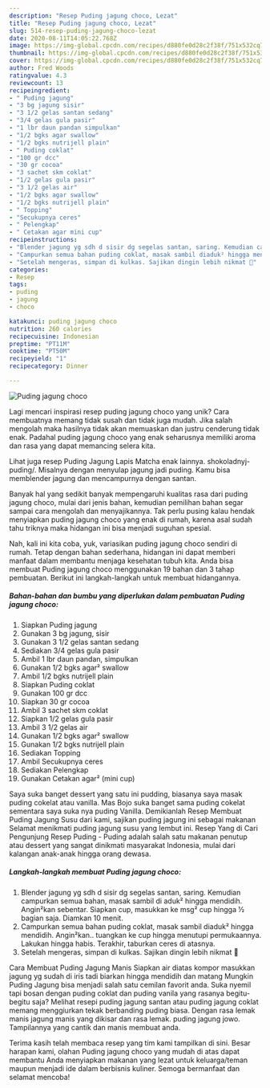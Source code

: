 ```yaml
---
description: "Resep Puding jagung choco, Lezat"
title: "Resep Puding jagung choco, Lezat"
slug: 514-resep-puding-jagung-choco-lezat
date: 2020-08-11T14:05:22.768Z
image: https://img-global.cpcdn.com/recipes/d880fe0d28c2f38f/751x532cq70/puding-jagung-choco-foto-resep-utama.jpg
thumbnail: https://img-global.cpcdn.com/recipes/d880fe0d28c2f38f/751x532cq70/puding-jagung-choco-foto-resep-utama.jpg
cover: https://img-global.cpcdn.com/recipes/d880fe0d28c2f38f/751x532cq70/puding-jagung-choco-foto-resep-utama.jpg
author: Fred Woods
ratingvalue: 4.3
reviewcount: 13
recipeingredient:
- " Puding jagung"
- "3 bg jagung sisir"
- "3 1/2 gelas santan sedang"
- "3/4 gelas gula pasir"
- "1 lbr daun pandan simpulkan"
- "1/2 bgks agar swallow"
- "1/2 bgks nutrijell plain"
- " Puding coklat"
- "100 gr dcc"
- "30 gr cocoa"
- "3 sachet skm coklat"
- "1/2 gelas gula pasir"
- "3 1/2 gelas air"
- "1/2 bgks agar swallow"
- "1/2 bgks nutrijell plain"
- " Topping"
- "Secukupnya ceres"
- " Pelengkap"
- " Cetakan agar mini cup"
recipeinstructions:
- "Blender jagung yg sdh d sisir dg segelas santan, saring. Kemudian campurkan semua bahan, masak sambil di aduk² hingga mendidih. Angin²kan sebentar. Siapkan cup, masukkan ke msg² cup hingga ½ bagian saja. Diamkan 10 menit."
- "Campurkan semua bahan puding coklat, masak sambil diaduk² hingga mendidih. Angin²kan.. tuangkan ke cup hingga menutupi permukaannya. Lakukan hingga habis. Terakhir, taburkan ceres di atasnya."
- "Setelah mengeras, simpan di kulkas. Sajikan dingin lebih nikmat 💙"
categories:
- Resep
tags:
- puding
- jagung
- choco

katakunci: puding jagung choco 
nutrition: 260 calories
recipecuisine: Indonesian
preptime: "PT11M"
cooktime: "PT50M"
recipeyield: "1"
recipecategory: Dinner

---
```



![Puding jagung choco](https://img-global.cpcdn.com/recipes/d880fe0d28c2f38f/751x532cq70/puding-jagung-choco-foto-resep-utama.jpg)

Lagi mencari inspirasi resep puding jagung choco yang unik? Cara membuatnya memang tidak susah dan tidak juga mudah. Jika salah mengolah maka hasilnya tidak akan memuaskan dan justru cenderung tidak enak. Padahal puding jagung choco yang enak seharusnya memiliki aroma dan rasa yang dapat memancing selera kita.

Lihat juga resep Puding Jagung Lapis Matcha enak lainnya. shokoladnyj-puding/. Misalnya dengan menyulap jagung jadi puding. Kamu bisa memblender jagung dan mencampurnya dengan santan.

Banyak hal yang sedikit banyak mempengaruhi kualitas rasa dari puding jagung choco, mulai dari jenis bahan, kemudian pemilihan bahan segar sampai cara mengolah dan menyajikannya. Tak perlu pusing kalau hendak menyiapkan puding jagung choco yang enak di rumah, karena asal sudah tahu triknya maka hidangan ini bisa menjadi suguhan spesial.


Nah, kali ini kita coba, yuk, variasikan puding jagung choco sendiri di rumah. Tetap dengan bahan sederhana, hidangan ini dapat memberi manfaat dalam membantu menjaga kesehatan tubuh kita. Anda bisa membuat Puding jagung choco menggunakan 19 bahan dan 3 tahap pembuatan. Berikut ini langkah-langkah untuk membuat hidangannya.

<!--inarticleads1-->

##### Bahan-bahan dan bumbu yang diperlukan dalam pembuatan Puding jagung choco:

1. Siapkan  Puding jagung
1. Gunakan 3 bg jagung, sisir
1. Gunakan 3 1/2 gelas santan sedang
1. Sediakan 3/4 gelas gula pasir
1. Ambil 1 lbr daun pandan, simpulkan
1. Gunakan 1/2 bgks agar² swallow
1. Ambil 1/2 bgks nutrijell plain
1. Siapkan  Puding coklat
1. Gunakan 100 gr dcc
1. Siapkan 30 gr cocoa
1. Ambil 3 sachet skm coklat
1. Siapkan 1/2 gelas gula pasir
1. Ambil 3 1/2 gelas air
1. Gunakan 1/2 bgks agar² swallow
1. Gunakan 1/2 bgks nutrijell plain
1. Sediakan  Topping
1. Ambil Secukupnya ceres
1. Sediakan  Pelengkap
1. Gunakan  Cetakan agar² (mini cup)


Saya suka banget dessert yang satu ini pudding, biasanya saya masak puding cokelat atau vanilla. Mas Bojo suka banget sama puding cokelat sementara saya suka nya puding Vanilla. Demikianlah Resep Membuat Puding Jagung Susu dari kami, sajikan puding jagung ini sebagai makanan Selamat menikmati puding jagung susu yang lembut ini. Resep Yang di Cari Pengunjung Resep Puding - Puding adalah salah satu makanan penutup atau dessert yang sangat dinikmati masyarakat Indonesia, mulai dari kalangan anak-anak hingga orang dewasa. 

<!--inarticleads2-->

##### Langkah-langkah membuat Puding jagung choco:

1. Blender jagung yg sdh d sisir dg segelas santan, saring. Kemudian campurkan semua bahan, masak sambil di aduk² hingga mendidih. Angin²kan sebentar. Siapkan cup, masukkan ke msg² cup hingga ½ bagian saja. Diamkan 10 menit.
1. Campurkan semua bahan puding coklat, masak sambil diaduk² hingga mendidih. Angin²kan.. tuangkan ke cup hingga menutupi permukaannya. Lakukan hingga habis. Terakhir, taburkan ceres di atasnya.
1. Setelah mengeras, simpan di kulkas. Sajikan dingin lebih nikmat 💙


Cara Membuat Puding Jagung Manis Siapkan air diatas kompor masukkan jagung yg sudah di iris tadi biarkan hingga mendidih dan matang Mungkin Puding Jagung bisa menjadi salah satu cemilan favorit anda. Suka nyemil tapi bosan dengan puding coklat dan puding vanila yang rasanya begitu-begitu saja? Melihat resepi puding jagung santan atau puding jagung coklat memang menggiurkan tekak berbanding puding biasa. Dengan rasa lemak manis jagung manis yang dikisar dan rasa lemak. puding jagung jowo. Tampilannya yang cantik dan manis membuat anda. 

Terima kasih telah membaca resep yang tim kami tampilkan di sini. Besar harapan kami, olahan Puding jagung choco yang mudah di atas dapat membantu Anda menyiapkan makanan yang lezat untuk keluarga/teman maupun menjadi ide dalam berbisnis kuliner. Semoga bermanfaat dan selamat mencoba!
